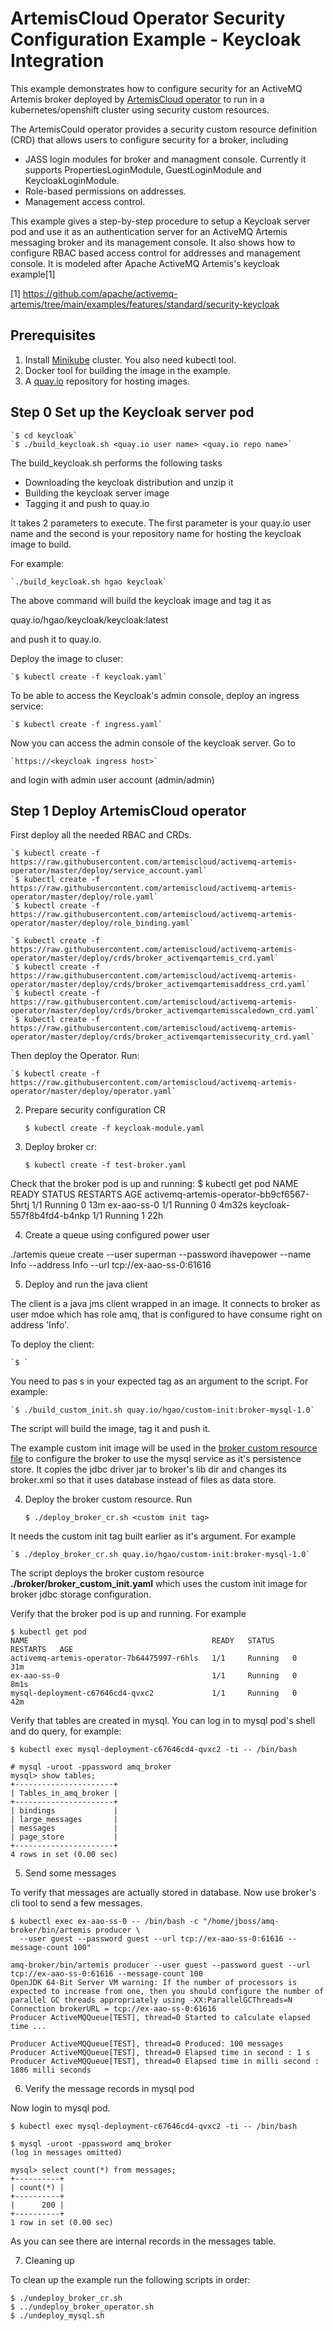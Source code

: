 # ArtemisCloud Operator Security Configuration Example - Keycloak Integration

This example demonstrates how to configure security for
an ActiveMQ Artemis broker deployed by [ArtemisCloud operator](https://github.com/artemiscloud/activemq-artemis-operator) to run in a kubernetes/openshift cluster using security custom resources.

The ArtemisCould operator provides a security custom resource definition (CRD) that allows users to configure security for a broker, including

  * JASS login modules for broker and managment console. Currently it supports PropertiesLoginModule, GuestLoginModule and KeycloakLoginModule.
  * Role-based permissions on addresses.
  * Management access control.

This example gives a step-by-step procedure to setup a Keycloak server pod and use it as an authentication server for an ActiveMQ Artemis messaging broker and its management console. It also shows how to configure RBAC based access control for addresses and management console. It is modeled after Apache ActiveMQ Artemis's keycloak example[1]

[1] https://github.com/apache/activemq-artemis/tree/main/examples/features/standard/security-keycloak

## Prerequisites

1. Install [Minikube](https://minikube.sigs.k8s.io/docs/) cluster.  You also need kubectl tool.
2. Docker tool for building the image in the example.
3. A [quay.io](https://quay.io) repository for hosting images.

## Step 0 Set up the Keycloak server pod

    `$ cd keycloak`
    `$ ./build_keycloak.sh <quay.io user name> <quay.io repo name>`

The build_keycloak.sh performs the following tasks

* Downloading the keycloak distribution and unzip it
* Building the keycloak server image
* Tagging it and push to quay.io

It takes 2 parameters to execute. The first parameter is your quay.io user name
and the second is your repository name for hosting the keycloak image to build.

For example:

    `./build_keycloak.sh hgao keycloak`

The above command will build the keycloak image and tag it as

quay.io/hgao/keycloak/keycloak:latest

and push it to quay.io.



Deploy the image to cluser:

    `$ kubectl create -f keycloak.yaml`

To be able to access the Keycloak's admin console, deploy an ingress service:

    `$ kubectl create -f ingress.yaml`

Now you can access the admin console of the keycloak server. Go to

    `https://<keycloak ingress host>`

and login with admin user account (admin/admin)

## Step 1 Deploy ArtemisCloud operator

First deploy all the needed RBAC and CRDs.

    `$ kubectl create -f https://raw.githubusercontent.com/artemiscloud/activemq-artemis-operator/master/deploy/service_account.yaml`
    `$ kubectl create -f https://raw.githubusercontent.com/artemiscloud/activemq-artemis-operator/master/deploy/role.yaml`
    `$ kubectl create -f https://raw.githubusercontent.com/artemiscloud/activemq-artemis-operator/master/deploy/role_binding.yaml`

    `$ kubectl create -f https://raw.githubusercontent.com/artemiscloud/activemq-artemis-operator/master/deploy/crds/broker_activemqartemis_crd.yaml`
    `$ kubectl create -f https://raw.githubusercontent.com/artemiscloud/activemq-artemis-operator/master/deploy/crds/broker_activemqartemisaddress_crd.yaml`
    `$ kubectl create -f https://raw.githubusercontent.com/artemiscloud/activemq-artemis-operator/master/deploy/crds/broker_activemqartemisscaledown_crd.yaml`
    `$ kubectl create -f https://raw.githubusercontent.com/artemiscloud/activemq-artemis-operator/master/deploy/crds/broker_activemqartemissecurity_crd.yaml`

Then deploy the Operator. Run:

    `$ kubectl create -f https://raw.githubusercontent.com/artemiscloud/activemq-artemis-operator/master/deploy/operator.yaml`

2. Prepare security configuration CR

    `$ kubectl create -f keycloak-module.yaml`

3. Deploy broker cr:

    `$ kubectl create -f test-broker.yaml`

Check that the broker pod is up and running:
    $ kubectl get pod
    NAME                                        READY   STATUS    RESTARTS   AGE
    activemq-artemis-operator-bb9cf6567-5hrtj   1/1     Running   0          13m
    ex-aao-ss-0                                 1/1     Running   0          4m32s
    keycloak-557f8b4fd4-b4nkp                   1/1     Running   1          22h

4. Create a queue using configured power user

./artemis queue create --user superman --password ihavepower --name Info --address Info --url tcp://ex-aao-ss-0:61616

5. Deploy and run the java client

The client is a java jms client wrapped in an image. It connects to broker as user mdoe which has role amq, that is configured to have consume right on address 'Info'.

To deploy the client:

    `$ `




You need to pas
s in your expected tag as an argument to the script.
For example:

    `$ ./build_custom_init.sh quay.io/hgao/custom-init:broker-mysql-1.0`

The script will build the image, tag it and push it.

The example custom init image will be used in the [broker custom resource file](broker/broker_custom_init.yaml) to configure the broker to use the mysql service as it's persistence store. It copies the jdbc driver jar to broker's lib dir and changes its broker.xml so that it uses database instead of files as data store.

4. Deploy the broker custom resource. Run

    `$ ./deploy_broker_cr.sh <custom init tag>`

It needs the custom init tag built earlier as it's argument. For example

    `$ ./deploy_broker_cr.sh quay.io/hgao/custom-init:broker-mysql-1.0`

The script deploys the broker custom resource **./broker/broker_custom_init.yaml** which uses the custom init image for broker jdbc storage configuration.

Verify that the broker pod is up and running. For example

    $ kubectl get pod
    NAME                                         READY   STATUS    RESTARTS   AGE
    activemq-artemis-operator-7b64475997-r6hls   1/1     Running   0          31m
    ex-aao-ss-0                                  1/1     Running   0          8m1s
    mysql-deployment-c67646cd4-qvxc2             1/1     Running   0          42m

Verify that tables are created in mysql. You can log in to mysql pod's shell and do query, for example:

    $ kubectl exec mysql-deployment-c67646cd4-qvxc2 -ti -- /bin/bash

    # mysql -uroot -ppassword amq_broker
    mysql> show tables;
    +----------------------+
    | Tables_in_amq_broker |
    +----------------------+
    | bindings             |
    | large_messages       |
    | messages             |
    | page_store           |
    +----------------------+
    4 rows in set (0.00 sec)

5. Send some messages

To verify that messages are actually stored in database. Now use broker's cli tool to send a few messages.

    $ kubectl exec ex-aao-ss-0 -- /bin/bash -c "/home/jboss/amq-broker/bin/artemis producer \
      --user guest --password guest --url tcp://ex-aao-ss-0:61616 --message-count 100"

    amq-broker/bin/artemis producer --user guest --password guest --url tcp://ex-aao-ss-0:61616 --message-count 100
    OpenJDK 64-Bit Server VM warning: If the number of processors is expected to increase from one, then you should configure the number of parallel GC threads appropriately using -XX:ParallelGCThreads=N
    Connection brokerURL = tcp://ex-aao-ss-0:61616
    Producer ActiveMQQueue[TEST], thread=0 Started to calculate elapsed time ...

    Producer ActiveMQQueue[TEST], thread=0 Produced: 100 messages
    Producer ActiveMQQueue[TEST], thread=0 Elapsed time in second : 1 s
    Producer ActiveMQQueue[TEST], thread=0 Elapsed time in milli second : 1886 milli seconds

6. Verify the message records in mysql pod

Now login to mysql pod.

    $ kubectl exec mysql-deployment-c67646cd4-qvxc2 -ti -- /bin/bash

    $ mysql -uroot -ppassword amq_broker
    (log in messages omitted)

    mysql> select count(*) from messages;
    +----------+
    | count(*) |
    +----------+
    |      200 |
    +----------+
    1 row in set (0.00 sec)

As you can see there are internal records in the messages table.

7. Cleaning up

To clean up the example run the following scripts in order:

    $ ./undeploy_broker_cr.sh
    $ ../undeploy_broker_operator.sh
    $ ./undeploy_mysql.sh
